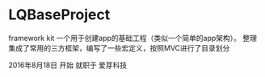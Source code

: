 # LQBaseProject
 framework kit 一个用于创建app的基础工程（类似一个简单的app架构）。 整理集成了常用的三方框架，编写了一些宏定义，按照MVC进行了目录划分 

2016年8月18日 开始 就职于 爱芽科技

